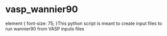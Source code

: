 # vasp_wannier90

element {
  font-size: 75;
}This python script is meant to create input files to run wannier90 from VASP inputs files
